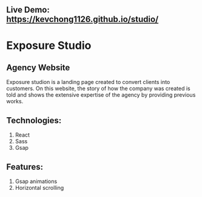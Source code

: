 ## Live Demo: https://kevchong1126.github.io/studio/

# Exposure Studio
## Agency Website

Exposure studion is a landing page created to convert clients into customers. On this website, the story of how the company was created is told and shows the extensive expertise of the agency by providing previous works.

## Technologies:
1. React
2. Sass
3. Gsap
   
## Features:
1. Gsap animations
2. Horizontal scrolling
